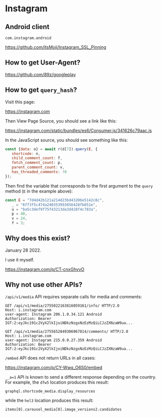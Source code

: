 # Instagram

## Android client

~~~
com.instagram.android
~~~

<https://github.com/itsMoji/Instagram_SSL_Pinning>

## How to get User-Agent?

https://github.com/89z/googleplay

## How to get `query_hash`?

Visit this page:

https://instagram.com

Then View Page Source, you should see a link like this:

https://instagram.com/static/bundles/es6/Consumer.js/341626c79aac.js

In the JavaScript source, you should see something like this:

~~~js
const {data: o} = await r(d[7]).query(E, {
   shortcode: n,
   child_comment_count: f,
   fetch_comment_count: p,
   parent_comment_count: v,
   has_threaded_comments: !0
});
~~~

Then find the variable that corresponds to the first argument to the `query`
method (`E` in the example above):

~~~js
const E = "7d4d42b121a214d23bd43206e5142c8c",
   _ = "6ff3f5c474a240353993056428fb851e",
   u = "ba5c3def9f75f43213da3d428f4c783a",
   p = 40,
   v = 24,
   f = 3;
~~~

## Why does this exist?

January 28 2022.

I use it myself.

https://instagram.com/p/CT-cnxGhvvO

## Why not use other APIs?

`/api/v1/media` API requires separate calls for media and comments:

~~~
GET /api/v1/media/2755022163816059161/info/ HTTP/2.0
Host: i.instagram.com
user-agent: Instagram 206.1.0.34.121 Android
Authorization: Bearer IGT:2:eyJkc191c2VyX2lkIjoiNDkzNzgxNzEzMzQiLCJzZXNzaW9ua...

GET /api/v1/media/2755652849306967814/comments/ HTTP/2.0
Host: i.instagram.com
user-agent: Instagram 215.0.0.27.359 Android
Authorization: Bearer IGT:2:eyJkc191c2VyX2lkIjoiNDkzNzgxNzEzMzQiLCJzZXNzaW9ua...
~~~

`/embed` API does not return URLs in all cases:

<https://instagram.com/p/CY-Wwq_O6S0/embed>

`__a=1` API is known to send a different response depending on the country. For
example, the `dfw5` location produces this result:

~~~
graphql.shortcode_media.display_resources
~~~

while the `hel3` location produces this result:

~~~
items[0].carousel_media[0].image_versions2.candidates
~~~
